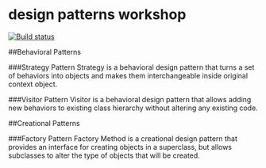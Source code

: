 # design patterns workshop 
[![Build status](https://ci.appveyor.com/api/projects/status/nje16vuaevjbx26p?svg=true)](https://ci.appveyor.com/project/senvardarsemih/design-patterns-workshop)

##Behavioral Patterns

###Strategy Pattern
Strategy is a behavioral design pattern that turns a set of behaviors into objects and makes them interchangeable inside original context object.

###Visitor Pattern
Visitor is a behavioral design pattern that allows adding new behaviors to existing class hierarchy without altering any existing code.

##Creational Patterns

###Factory Pattern
Factory Method is a creational design pattern that provides an interface for creating objects in a superclass, but allows subclasses to alter the type of objects that will be created.